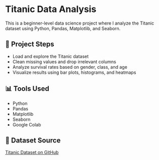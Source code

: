# Titanic Data Analysis

This is a beginner-level data science project where I analyze the Titanic dataset using Python, Pandas, Matplotlib, and Seaborn.

## 🧾 Project Steps
- Load and explore the Titanic dataset
- Clean missing values and drop irrelevant columns
- Analyze survival rates based on gender, class, and age
- Visualize results using bar plots, histograms, and heatmaps

## 📊 Tools Used
- Python
- Pandas
- Matplotlib
- Seaborn
- Google Colab

## 📁 Dataset Source
[Titanic Dataset on GitHub](https://raw.githubusercontent.com/datasciencedojo/datasets/master/titanic.csv)
